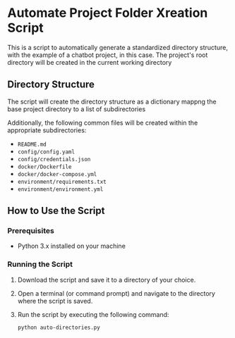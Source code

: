 # Automate Project Folder Xreation Script

This is a script to automatically generate a standardized directory structure, with the example of a chatbot project, in this case. The project's root directory will be created in the current working directory

## Directory Structure

The script will create the directory structure as a dictionary mappng the base project directory to a list of subdirectories

Additionally, the following common files will be created within the appropriate subdirectories:

- `README.md`
- `config/config.yaml`
- `config/credentials.json`
- `docker/Dockerfile`
- `docker/docker-compose.yml`
- `environment/requirements.txt`
- `environment/environment.yml`

## How to Use the Script

### Prerequisites

- Python 3.x installed on your machine

### Running the Script

1. Download the script and save it to a directory of your choice.
2. Open a terminal (or command prompt) and navigate to the directory where the script is saved.
3. Run the script by executing the following command:

   ```sh
   python auto-directories.py
